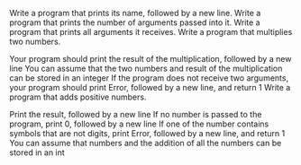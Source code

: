 Write a program that prints its name, followed by a new line. Write a program that prints the number of arguments passed into it. Write a program that prints all arguments it receives. Write a program that multiplies two numbers.

Your program should print the result of the multiplication, followed by a new line You can assume that the two numbers and result of the multiplication can be stored in an integer If the program does not receive two arguments, your program should print Error, followed by a new line, and return 1 Write a program that adds positive numbers.

Print the result, followed by a new line If no number is passed to the program, print 0, followed by a new line If one of the number contains symbols that are not digits, print Error, followed by a new line, and return 1 You can assume that numbers and the addition of all the numbers can be stored in an int
